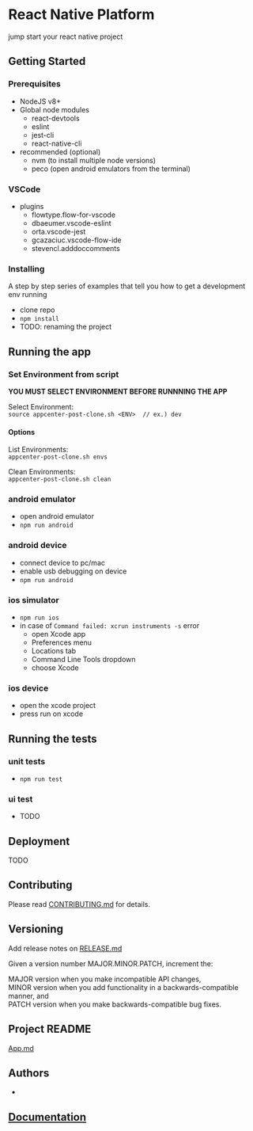 # React Native Platform

jump start your react native project

## Getting Started

### Prerequisites

- NodeJS v8+
- Global node modules
  - react-devtools
  - eslint
  - jest-cli
  - react-native-cli
- recommended (optional)
  - nvm (to install multiple node versions)
  - peco (open android emulators from the terminal)

### VSCode

- plugins
  - flowtype.flow-for-vscode
  - dbaeumer.vscode-eslint
  - orta.vscode-jest
  - gcazaciuc.vscode-flow-ide
  - stevencl.adddoccomments

### Installing

A step by step series of examples that tell you how to get a development env running

- clone repo
- `npm install`
- TODO: renaming the project

## Running the app

### Set Environment from script
**YOU MUST SELECT ENVIRONMENT BEFORE RUNNNING THE APP**

Select Environment:  
`source appcenter-post-clone.sh <ENV>  // ex.) dev`

#### Options

List Environments:  
`appcenter-post-clone.sh envs`

Clean Environments:  
`appcenter-post-clone.sh clean`

### android emulator

- open android emulator
- `npm run android`

### android device

- connect device to pc/mac
- enable usb debugging on device
- `npm run android`

### ios simulator

- `npm run ios`
- in case of `Command failed: xcrun instruments -s` error
  - open Xcode app
  - Preferences menu
  - Locations tab
  - Command Line Tools dropdown
  - choose Xcode

### ios device

- open the xcode project
- press run on xcode

## Running the tests

### unit tests

- `npm run test`

### ui test

- TODO

## Deployment

TODO

## Contributing

Please read [CONTRIBUTING.md](CONTRIBUTING.md) for details.

## Versioning

Add release notes on [RELEASE.md](RELEASE.md)

Given a version number MAJOR.MINOR.PATCH, increment the:

MAJOR version when you make incompatible API changes,  
MINOR version when you add functionality in a backwards-compatible manner, and  
PATCH version when you make backwards-compatible bug fixes.

## Project README

[App.md](App.md)

## Authors

-

## [Documentation](docs/index.md)

